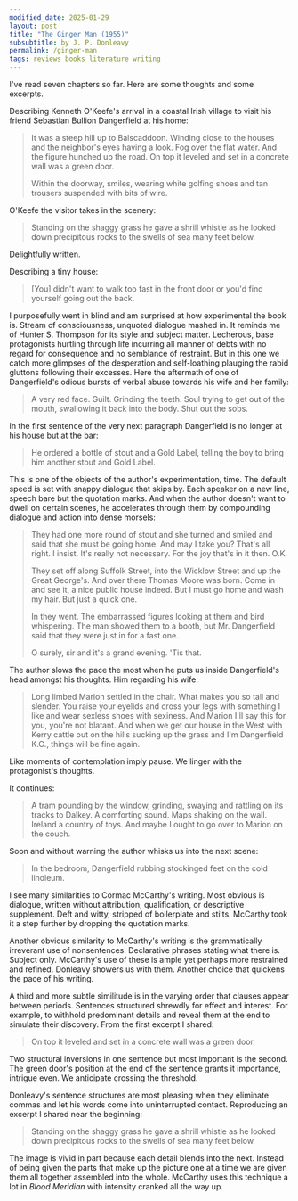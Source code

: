 ```yaml
---
modified_date: 2025-01-29
layout: post
title: "The Ginger Man (1955)"
subsubtitle: by J. P. Donleavy
permalink: /ginger-man
tags: reviews books literature writing
---
```


I've read seven chapters so far.
Here are some thoughts and some excerpts.
<!--more-->

Describing Kenneth O'Keefe's arrival in a coastal Irish village to visit his friend Sebastian Bullion Dangerfield at his home:
> It was a steep hill up to Balscaddoon.
> Winding close to the houses and the neighbor's eyes having a look.
> Fog over the flat water.
> And the figure hunched up the road.
> On top it leveled and set in a concrete wall was a green door.
>
> Within the doorway, smiles, wearing white golfing shoes and tan trousers suspended with bits of wire.

O'Keefe the visitor takes in the scenery:
> Standing on the shaggy grass he gave a shrill whistle as he looked down precipitous rocks to the swells of sea many feet below.

Delightfully written.

Describing a tiny house:
> [You] didn't want to walk too fast in the front door or you'd find yourself going out the back.

I purposefully went in blind and am surprised at how experimental the book is.
Stream of consciousness, unquoted dialogue mashed in.
It reminds me of Hunter S. Thompson for its style and subject matter.
Lecherous, base protagonists hurtling through life incurring all manner of debts with no regard for consequence and no semblance of restraint.
But in this one we catch more glimpses of the desperation and self-loathing plauging the rabid gluttons following their excesses.
Here the aftermath of one of Dangerfield's odious bursts of verbal abuse towards his wife and her family:
> A very red face.
> Guilt.
> Grinding the teeth.
> Soul trying to get out of the mouth, swallowing it back into the body.
> Shut out the sobs.

In the first sentence of the very next paragraph Dangerfield is no longer at his house but at the bar:
> He ordered a bottle of stout and a Gold Label, telling the boy to bring him another stout and Gold Label.

This is one of the objects of the author's experimentation, time.
The default speed is set with snappy dialogue that skips by.
Each speaker on a new line, speech bare but the quotation marks.
And when the author doesn't want to dwell on certain scenes, he accelerates through them by compounding dialogue and action into dense morsels:
> They had one more round of stout and she turned and smiled and said that she must be going home.
> And may I take you?
> That's all right.
> I insist.
> It's really not necessary.
> For the joy that's in it then.
> O.K.
>
> They set off along Suffolk Street, into the Wicklow Street and up the Great George's.
> And over there Thomas Moore was born.
> Come in and see it, a nice public house indeed.
> But I must go home and wash my hair.
> But just a quick one.
>
> In they went.
> The embarrassed figures looking at them and bird whispering.
> The man showed them to a booth, but Mr. Dangerfield said that they were just in for a fast one.
>
> O surely, sir and it's a grand evening. 'Tis that.

The author slows the pace the most when he puts us inside Dangerfield's head amongst his thoughts.
Him regarding his wife:
> Long limbed Marion settled in the chair.
> What makes you so tall and slender.
> You raise your eyelids and cross your legs with something I like and wear sexless shoes with sexiness.
> And Marion I'll say this for you, you're not blatant.
> And when we get our house in the West with Kerry cattle out on the hills sucking up the grass and I'm Dangerfield K.C., things will be fine again.

Like moments of contemplation imply pause.
We linger with the protagonist's thoughts.

It continues:
> A tram pounding by the window, grinding, swaying and rattling on its tracks to Dalkey.
> A comforting sound.
> Maps shaking on the wall.
> Ireland a country of toys.
> And maybe I ought to go over to Marion on the couch.

Soon and without warning the author whisks us into the next scene:
> In the bedroom, Dangerfield rubbing stockinged feet on the cold linoleum.

I see many similarities to Cormac McCarthy's writing.
Most obvious is dialogue, written without attribution, qualification, or descriptive supplement.
Deft and witty, stripped of boilerplate and stilts.
McCarthy took it a step further by dropping the quotation marks.

Another obvious similarity to McCarthy's writing is the grammatically irreverant use of nonsentences.
Declarative phrases stating what there is.
Subject only.
McCarthy's use of these is ample yet perhaps more restrained and refined.
Donleavy showers us with them.
Another choice that quickens the pace of his writing.

A third and more subtle similitude is in the varying order that clauses appear between periods.
Sentences structured shrewdly for effect and interest.
For example, to withhold predominant details and reveal them at the end to simulate their discovery.
From the first excerpt I shared:
> On top it leveled and set in a concrete wall was a green door.

Two structural inversions in one sentence but most important is the second.
The green door's position at the end of the sentence grants it importance, intrigue even.
We anticipate crossing the threshold.

Donleavy's sentence structures are most pleasing when they eliminate commas and let his words come into uninterrupted contact.
Reproducing an excerpt I shared near the beginning:
> Standing on the shaggy grass he gave a shrill whistle as he looked down precipitous rocks to the swells of sea many feet below.

The image is vivid in part because each detail blends into the next.
Instead of being given the parts that make up the picture one at a time we are given them all together assembled into the whole.
McCarthy uses this technique a lot in _Blood Meridian_ with intensity cranked all the way up.
